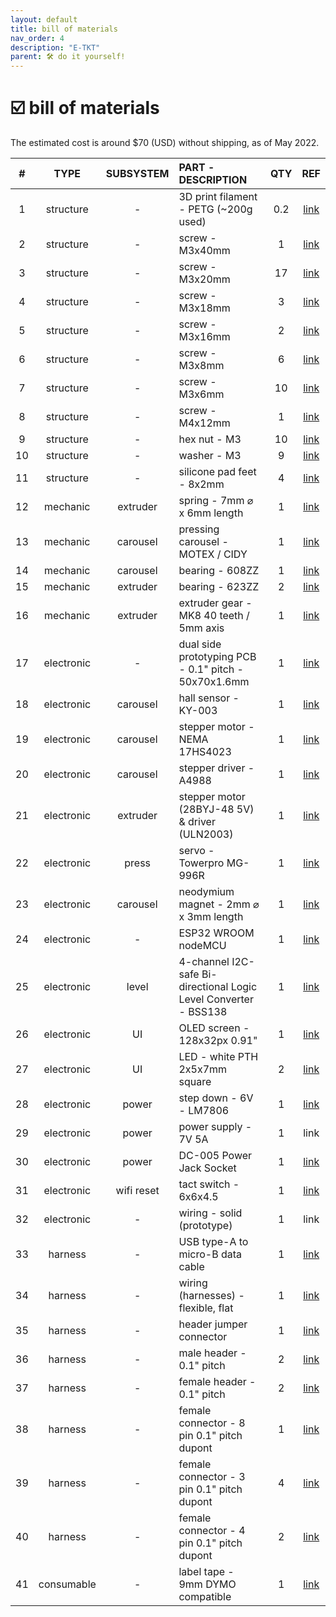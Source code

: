 ```yaml
---
layout: default
title: bill of materials
nav_order: 4
description: "E-TKT"
parent: 🛠️ do it yourself!
---
```


# ☑️ bill of materials

The estimated cost is around $70 (USD) without shipping, as of May 2022.
 
| # | TYPE | SUBSYSTEM | PART - DESCRIPTION | QTY | REF | 
| :---: | :---: | :---: |  :--- | :---: | :---: |
| 1 | structure | - | 3D print filament - PETG (~200g used) | 0.2 | [link](http://prusa3d.com/product/prusament-petg-jet-black-1kg/) |
| 2 | structure | - | screw - M3x40mm | 1 | [link](http://aliexpress.com/item/2261799963738734.html) |
| 3 | structure | - | screw - M3x20mm | 17 | [link](http://aliexpress.com/item/2261799963738734.html) |
| 4 | structure | - | screw - M3x18mm | 3 | [link](http://aliexpress.com/item/2261799963738734.html) |
| 5 | structure | - | screw - M3x16mm | 2 | [link](http://aliexpress.com/item/2261799963738734.html) |
| 6 | structure | - | screw - M3x8mm | 6 | [link](http://aliexpress.com/item/2261799963738734.html) |
| 7 | structure | - | screw - M3x6mm | 10 | [link](http://aliexpress.com/item/2261799963738734.html) |
| 8 | structure | - | screw - M4x12mm | 1 | [link](http://aliexpress.com/item/2261799963738734.html) |
| 9 | structure | - | hex nut - M3 | 10 | [link](http://aliexpress.com/item/1005001966426139.html) |
| 10 | structure | - | washer - M3 | 9 | [link](http://aliexpress.com/item/3256801295230574.html) |
| 11 | structure | - | silicone pad feet - 8x2mm | 4 | [link](http://aliexpress.com/item/2251832637568894.html) |
| 12 | mechanic | extruder | spring - 7mm ⌀ x 6mm length | 1 | [link](http://aliexpress.com/item/4001179419287.html) |
| 13 | mechanic | carousel | pressing carousel - MOTEX / CIDY | 1 | [link](http://aliexpress.com/item/3256803798622137.html) |
| 14 | mechanic | carousel | bearing - 608ZZ | 1 | [link](http://aliexpress.com/item/1005001813219171.html) |
| 15 | mechanic | extruder | bearing - 623ZZ | 2 | [link](http://aliexpress.com/item/1005001813219171.html) |
| 16 | mechanic | extruder | extruder gear - MK8 40 teeth / 5mm axis | 1 | [link](http://aliexpress.com/item/2255800252771556.html) |
| 17 | electronic | - | dual side prototyping PCB - 0.1" pitch - 50x70x1.6mm | 1 | [link](http://aliexpress.com/item/4000062405721.html) |
| 18 | electronic | carousel | hall sensor - KY-003 | 1 | [link](http://aliexpress.com/item/2251832475321023.html) |
| 19 | electronic | carousel | stepper motor - NEMA 17HS4023 | 1 | [link](http://aliexpress.com/item/2251832620474591.html) |
| 20 | electronic | carousel | stepper driver - A4988 | 1 | [link](http://aliexpress.com/item/3256801435362018.html) |
| 21 | electronic | extruder | stepper motor (28BYJ-48 5V) & driver (ULN2003) | 1 | [link](http://aliexpress.com/item/1005003353402464.html) |
| 22 | electronic | press | servo - Towerpro MG-996R | 1 | [link](http://aliexpress.com/item/2251832857187114.html) |
| 23 | electronic | carousel | neodymium magnet - 2mm ⌀ x 3mm length | 1 | [link](http://aliexpress.com/item/3256803632497346.html) |
| 24 | electronic | - | ESP32 WROOM nodeMCU | 1 | [link](http://aliexpress.com/item/2251832741952874.html) |
| 25 | electronic | level | 4-channel I2C-safe Bi-directional Logic Level Converter - BSS138 | 1 | [link](http://adafruit.com/product/757) |
| 26 | electronic | UI | OLED screen - 128x32px 0.91" | 1 | [link](http://aliexpress.com/item/32927682460.html) |
| 27 | electronic | UI | LED - white PTH 2x5x7mm square | 2 | [link](http://aliexpress.com/item/3256803160975747.html) |
| 28 | electronic | power | step down - 6V - LM7806 | 1 | [link](http://aliexpress.com/item/32965210867.html) |
| 29 | electronic | power | power supply - 7V 5A | 1 | link |
| 30 | electronic | power | DC-005 Power Jack Socket | 1 | [link](http://aliexpress.com/item/2251801542561009.html) |
| 31 | electronic | wifi reset | tact switch - 6x6x4.5 | 1 | [link](http://aliexpress.com/item/3256802537583003.html) |
| 32 | electronic | - | wiring - solid (prototype) | 1 | link |
| 33 | harness | - | USB type-A to micro-B data cable | 1 | [link](http://aliexpress.com/item/2255800229926282.html) |
| 34 | harness | - | wiring (harnesses) - flexible, flat | 1 | [link](http://aliexpress.com/item/2251832639497810.html) |
| 35 | harness | - | header jumper connector | 1 | [link](http://aliexpress.com/item/2251801839907761.html) |
| 36 | harness | - | male header - 0.1" pitch | 2 | [link](http://aliexpress.com/item/2251832538163556.html) |
| 37 | harness | - | female header - 0.1" pitch | 2 | [link](http://aliexpress.com/item/2251832538163556.html) |
| 38 | harness | - | female connector - 8 pin 0.1" pitch dupont | 1 | [link](http://aliexpress.com/item/3256802073547679.html) |
| 39 | harness | - | female connector - 3 pin 0.1" pitch dupont | 4 | [link](http://aliexpress.com/item/3256802073547679.html) |
| 40 | harness | - | female connector - 4 pin 0.1" pitch dupont | 2 | [link](http://aliexpress.com/item/3256802073547679.html) |
| 41 | consumable | - | label tape - 9mm DYMO compatible | 1 | [link](http://aliexpress.com/item/1005001525284316.html) |
